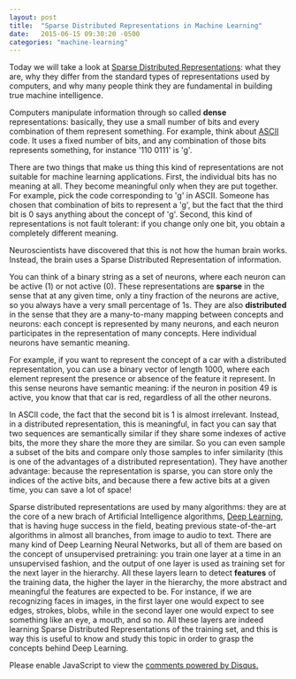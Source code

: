 ```yaml
---
layout: post
title:  "Sparse Distributed Representations in Machine Learning"
date:   2015-06-15 09:30:20 -0500
categories: "machine-learning"
---
```

Today we will take a look at [Sparse Distributed Representations][sparsedr]: what they are, why they differ from the standard types of representations used by computers, and why many people think they are fundamental in building true machine intelligence.

Computers manipulate information through so called **dense** representations: basically, they use a small number of bits and every combination of them represent something. For example, think about [ASCII][ascii] code. It uses a fixed number of bits, and any combination of those bits represents something, for instance '110 0111' is 'g'.

There are two things that make us thing this kind of representations are not suitable for machine learning applications.
First, the individual bits has no meaning at all. They become meaningful only when they are put together. For example, pick the code corresponding to 'g' in ASCII. Someone has chosen that combination of bits to represent a 'g', but the fact that the third bit is 0 says anything about the concept of 'g'.
Second, this kind of representations is not fault tolerant: if you change only one bit, you obtain a completely different meaning.

Neuroscientists have discovered that this is not how the human brain works. Instead, the brain uses a Sparse Distributed Representation of information.

You can think of a binary string as a set of neurons, where each neuron can be active (1) or not active (0). These representations are **sparse** in the sense that at any given time, only a tiny fraction of the neurons are active, so you always have a very small percentage of 1s. They are also **distributed** in the sense that they are a many-to-many mapping between concepts and neurons: each concept is represented by many neurons, and each neuron participates in the representation of many concepts. Here individual neurons have semantic meaning.

For example, if you want to represent the concept of a car with a distributed representation, you can use a binary vector of length 1000, where each element represent the presence or absence of the feature it represent. In this sense neurons have semantic meaning: if the neuron in position 49 is active, you know that that car is red, regardless of all the other neurons.

In ASCII code, the fact that the second bit is 1 is almost irrelevant. Instead, in a distributed representation, this is meaningful, in fact you can say that two sequences are semantically similar if they share some indexes of active bits, the more they share the more they are similar. So you can even sample a subset of the bits and compare only those samples to infer similarity (this is one of the advantages of a distributed representation). They have another advantage: because the representation is sparse, you can store only the indices of the active bits, and because there a few active bits at a given time, you can save a lot of space!

Sparse distributed representations are used by many algorithms: they are at the core of a new
brach of Artificial Intelligence algorithms, [Deep Learning][deeplearning], that is having huge success in the field, beating previous state-of-the-art algorithms in almost all branches, from image to audio to text.
There are many kind of Deep Learning Neural Networks, but all of them are based on the concept of
unsupervised pretraining: you train one layer at a time in an unsupervised fashion, and the output of one layer is used as training set for the next layer in the hierarchy. All these layers learn to detect **features** of the training data, the higher the layer in the hierarchy, the more abstract and meaningful the features are expected to be. For instance, if we are recognizing faces in images, in the first layer one would expect to see edges, strokes, blobs, while in the second layer one would expect to see something like an eye, a mouth, and so no.
All these layers are indeed learning Sparse Distributed Representations of the training set, and this is way this is useful to know and study this topic in order to grasp the concepts behind Deep Learning.

[sparsedr]: https://github.com/numenta/nupic/wiki/Sparse-Distributed-Representations
[ascii]: https://en.wikipedia.org/wiki/ASCII
[deeplearning]: https://en.wikipedia.org/wiki/Deep_learning

<div id="disqus_thread"></div>
<script>
/**
* RECOMMENDED CONFIGURATION VARIABLES: EDIT AND UNCOMMENT THE SECTION BELOW TO INSERT DYNAMIC VALUES FROM YOUR PLATFORM OR CMS.
* LEARN WHY DEFINING THESE VARIABLES IS IMPORTANT: https://disqus.com/admin/universalcode/#configuration-variables
*/

var disqus_config = function () {
this.page.url = "www.gabrieleangeletti.com/2015/06/sparse-distributed-representations"; // Replace PAGE_URL with your page's canonical URL variable
this.page.identifier = "Sparse Distributed Representations in Machine Learning"; // Replace PAGE_IDENTIFIER with your page's unique identifier variable
};

(function() { // DON'T EDIT BELOW THIS LINE
var d = document, s = d.createElement('script');

s.src = '//gabrieleangeletti.disqus.com/embed.js';

s.setAttribute('data-timestamp', +new Date());
(d.head || d.body).appendChild(s);
})();
</script>
<noscript>Please enable JavaScript to view the <a href="https://disqus.com/?ref_noscript" rel="nofollow">comments powered by Disqus.</a></noscript>
